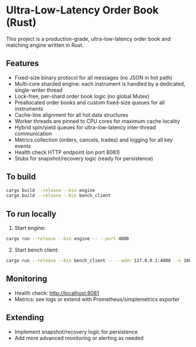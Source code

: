 # Ultra-Low-Latency Order Book (Rust)

This project is a production-grade, ultra-low-latency order book and matching engine written in Rust.

## Features

- Fixed-size binary protocol for all messages (no JSON in hot path)
- Multi-core sharded engine: each instrument is handled by a dedicated, single-writer thread
- Lock-free, per-shard order book logic (no global Mutex)
- Preallocated order books and custom fixed-size queues for all instruments
- Cache-line alignment for all hot data structures
- Worker threads are pinned to CPU cores for maximum cache locality
- Hybrid spin/yield queues for ultra-low-latency inter-thread communication
- Metrics collection (orders, cancels, trades) and logging for all key events
- Health check HTTP endpoint (on port 8081)
- Stubs for snapshot/recovery logic (ready for persistence)

## To build

```bash
cargo build --release --bin engine
cargo build --release --bin bench_client
```

## To run locally

1. Start engine:

```bash
cargo run --release --bin engine -- --port 4000
```

2. Start bench client:

```bash
cargo run --release --bin bench_client -- --addr 127.0.0.1:4000 --n 10000 --instrument 1
```

## Monitoring

- Health check: [http://localhost:8081](http://localhost:8081)
- Metrics: see logs or extend with Prometheus/simplemetrics exporter

## Extending

- Implement snapshot/recovery logic for persistence
- Add more advanced monitoring or alerting as needed
